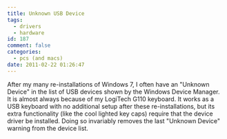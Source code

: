```yaml
---
title: Unknown USB Device
tags:
  - drivers
  - hardware
id: 187
comment: false
categories:
  - pcs (and macs)
date: 2011-02-22 01:26:47
---
```


After my many re-installations of Windows 7, I often have an "Unknown Device" in the list of USB devices shown by the Windows Device Manager. It is almost always because of my LogiTech G110 keyboard. It works as a USB keyboard with no additional setup after these re-installations, but its extra functionality (like the cool lighted key caps) require that the device driver be installed. Doing so invariably removes the last "Unknown Device" warning from the device list.